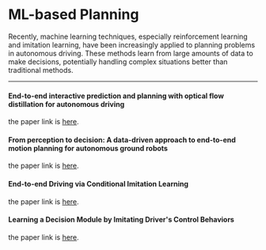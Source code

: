 # ML-based Planning

 Recently, machine learning techniques, especially reinforcement learning and imitation learning, have been increasingly applied to planning problems in autonomous driving. These methods learn from large amounts of data to make decisions, potentially handling complex situations better than traditional methods.


---

#### End-to-end interactive prediction and planning with optical flow distillation for autonomous driving
the paper link is [here](https://openaccess.thecvf.com/content/CVPR2021W/Precognition/papers/Wang_End-to-End_Interactive_Prediction_and_Planning_With_Optical_Flow_Distillation_for_CVPRW_2021_paper.pdf).

#### From perception to decision: A data-driven approach to end-to-end motion planning for autonomous ground robots
the paper link is [here](https://arxiv.org/pdf/1609.07910).

#### End-to-end Driving via Conditional Imitation Learning
the paper link is [here](https://arxiv.org/pdf/1710.02410).

#### Learning a Decision Module by Imitating Driver's Control Behaviors
the paper link is [here](https://arxiv.org/pdf/1912.00191).
